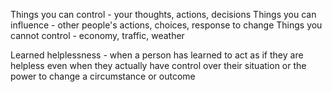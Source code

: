 Things you can control - your thoughts, actions, decisions
Things you can influence - other people's actions, choices, response to change
Things you cannot control - economy, traffic, weather

Learned helplessness - when a person has learned to act as if they are helpless even when they actually have control over their situation or the power to change a circumstance or outcome